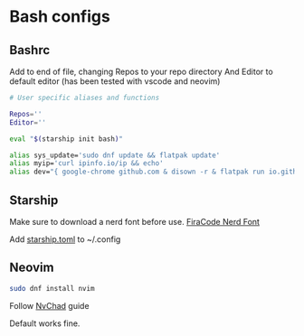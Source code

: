 # Bash configs

## Bashrc

Add to end of file, changing Repos to your repo directory
And Editor to default editor (has been tested with vscode and neovim)

```bash
# User specific aliases and functions

Repos=''
Editor=''

eval "$(starship init bash)"

alias sys_update='sudo dnf update && flatpak update'
alias myip='curl ipinfo.io/ip && echo'
alias dev="{ google-chrome github.com & disown -r & flatpak run io.github.shiftey.Desktop & disown; } >/dev/null 2>&1 && cd $Repos && $Editor $Repos"
```

## Starship
Make sure to download a nerd font before use.
[FiraCode Nerd Font](https://github.com/ryanoasis/nerd-fonts/releases)

Add [starship.toml](starship.toml) to ~/.config

## Neovim 
```bash
sudo dnf install nvim
```
Follow [NvChad](https://nvchad.com/docs/quickstart/install) guide

Default works fine.
